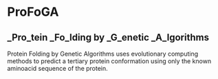 ProFoGA
=======

_Pro_tein _Fo_lding by _G_enetic _A_lgorithms
---------------------------------------------

Protein Folding by Genetic Algorithms uses evolutionary computing methods to predict a tertiary protein conformation using only the known aminoacid sequence of the protein.
